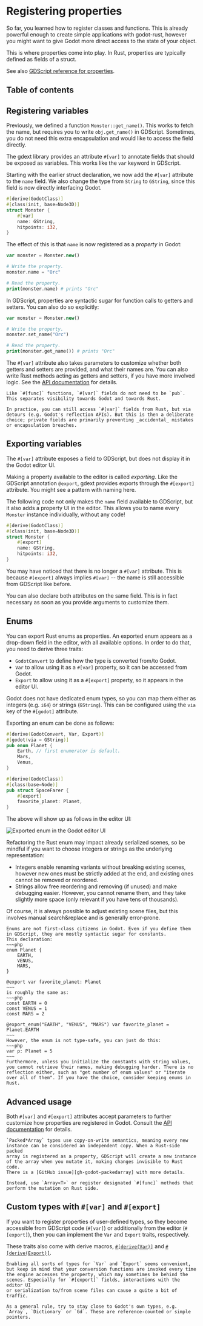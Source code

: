 <!--
  ~ Copyright (c) godot-rust; Bromeon and contributors.
  ~ This Source Code Form is subject to the terms of the Mozilla Public
  ~ License, v. 2.0. If a copy of the MPL was not distributed with this
  ~ file, You can obtain one at https://mozilla.org/MPL/2.0/.
-->

# Registering properties

So far, you learned how to register classes and functions. This is already powerful enough to create simple applications with godot-rust,
however you might want to give Godot more direct access to the state of your object.

This is where properties come into play. In Rust, properties are typically defined as fields of a struct.

See also [GDScript reference for properties][godot-gdscript-properties].


## Table of contents

<!-- toc -->


## Registering variables

Previously, we defined a function `Monster::get_name()`. This works to fetch the name, but requires you to write `obj.get_name()` in GDScript.
Sometimes, you do not need this extra encapsulation and would like to access the field directly.

The gdext library provides an attribute `#[var]` to annotate fields that should be exposed as variables. This works like the `var` keyword in
GDScript.

Starting with the earlier struct declaration, we now add the `#[var]` attribute to the `name` field. We also change the type from `String` to
`GString`, since this field is now directly interfacing Godot.

```rust
#[derive(GodotClass)]
#[class(init, base=Node3D)]
struct Monster {
    #[var]
    name: GString,
    hitpoints: i32,
}
```

The effect of this is that `name` is now registered as a _property_ in Godot:

```php
var monster = Monster.new()

# Write the property.
monster.name = "Orc"

# Read the property.
print(monster.name) # prints "Orc"
```

In GDScript, properties are syntactic sugar for function calls to getters and setters. You can also do so explicitly:

```php
var monster = Monster.new()

# Write the property.
monster.set_name("Orc")

# Read the property.
print(monster.get_name()) # prints "Orc"
```

The `#[var]` attribute also takes parameters to customize whether both getters and setters are provided, and what their names are. You can
also write Rust methods acting as getters and setters, if you have more involved logic. See the [API documentation][api-var-export] for details.


```admonish info title="Visibility"
Like `#[func]` functions, `#[var]` fields do not need to be `pub`. This separates visibility towards Godot and towards Rust.

In practice, you can still access `#[var]` fields from Rust, but via detours (e.g. Godot's reflection APIs). But this is then a deliberate
choice; private fields are primarily preventing _accidental_ mistakes or encapsulation breaches.
```


## Exporting variables

The `#[var]` attribute exposes a field to GDScript, but does not display it in the Godot editor UI.

Making a property available to the editor is called _exporting_. Like the GDScript annotation `@export`, gdext provides exports through the
`#[export]` attribute. You might see a pattern with naming here.

The following code not only makes the `name` field available to GDScript, but it also adds a property UI in the editor. This allows you to
name every `Monster` instance individually, without any code!

```rust
#[derive(GodotClass)]
#[class(init, base=Node3D)]
struct Monster {
    #[export]
    name: GString,
    hitpoints: i32,
}
```

You may have noticed that there is no longer a `#[var]` attribute. This is because `#[export]` always implies `#[var]` -- the name is still
accessible from GDScript like before.

You can also declare both attributes on the same field. This is in fact necessary as soon as you provide arguments to customize them.


## Enums

You can export Rust enums as properties. An exported enum appears as a drop-down field in the editor, with all available options.
In order to do that, you need to derive three traits:

- `GodotConvert` to define how the type is converted from/to Godot.
- `Var` to allow using it as a `#[var]` property, so it can be accessed from Godot.
- `Export` to allow using it as a `#[export]` property, so it appears in the editor UI.

Godot does not have dedicated enum types, so you can map them either as integers (e.g. `i64`) or strings (`GString`). This can be
configured using the `via` key of the `#[godot]` attribute.

Exporting an enum can be done as follows:

```rust
#[derive(GodotConvert, Var, Export)]
#[godot(via = GString)]
pub enum Planet {
    Earth, // first enumerator is default.
    Mars,
    Venus,
}

#[derive(GodotClass)]
#[class(base=Node)]
pub struct SpaceFarer {
    #[export]
    favorite_planet: Planet,
}
```

The above will show up as follows in the editor UI:

![Exported enum in the Godot editor UI](images/enum-export.png)

Refactoring the Rust enum may impact already serialized scenes, so be mindful if you want to choose integers or strings as the underlying
representation:

- Integers enable renaming variants without breaking existing scenes, however new ones must be strictly added at the end, and existing
  ones cannot be removed or reordered.
- Strings allow free reordering and removing (if unused) and make debugging easier. However, you cannot rename them, and they take slightly
  more space (only relevant if you have tens of thousands).

Of course, it is always possible to adjust existing scene files, but this involves manual search&replace and is generally error-prone.

```admonish warning title="Enums in GDScript"
Enums are not first-class citizens in Godot. Even if you define them in GDScript, they are mostly syntactic sugar for constants.
This declaration:
~~~php
enum Planet {
    EARTH,
    VENUS,
    MARS,
}

@export var favorite_planet: Planet
~~~
is roughly the same as:
~~~php
const EARTH = 0
const VENUS = 1
const MARS = 2

@export_enum("EARTH", "VENUS", "MARS") var favorite_planet = Planet.EARTH
~~~
However, the enum is not type-safe, you can just do this:
~~~php
var p: Planet = 5
~~~
Furthermore, unless you initialize the constants with string values, you cannot retrieve their names, making debugging harder. There is no
reflection either, such as "get number of enum values" or "iterate over all of them". If you have the choice, consider keeping enums in Rust.
```


## Advanced usage

Both `#[var]` and `#[export]` attributes accept parameters to further customize how properties are registered in Godot.
Consult the [API documentation][api-var-export] for details.

```admonish info title="PackedArray mutability"
`Packed*Array` types use copy-on-write semantics, meaning every new instance can be considered an independent copy. When a Rust-side packed
array is registered as a property, GDScript will create a new instance of the array when you mutate it, making changes invisible to Rust code.
There is a [GitHub issue][gh-godot-packedarray] with more details.

Instead, use `Array<T>` or register designated `#[func]` methods that perform the mutation on Rust side.
```


## Custom types with `#[var]` and `#[export]`

If you want to register properties of user-defined types, so they become accessible from GDScript code (`#[var]`) or additionally from the
editor (`#[export]`), then you can implement the `Var` and `Export` traits, respectively.

These traits also come with derive macros, [`#[derive(Var)]`][api-derive-var] and [`#[derive(Export)]`][api-derive-export].

```admonish warning title="Performance"
Enabling all sorts of types for `Var` and `Export` seems convenient, but keep in mind that your conversion functions are invoked every time
the engine accesses the property, which may sometimes be behind the scenes. Especially for `#[export]` fields, interactions with the editor UI
or serialization to/from scene files can cause a quite a bit of traffic.

As a general rule, try to stay close to Godot's own types, e.g. `Array`, `Dictionary` or `Gd`. These are reference-counted or simple pointers.
```


[api-derive-export]: https://godot-rust.github.io/docs/gdext/master/godot/register/derive.Export.html
[api-derive-var]: https://godot-rust.github.io/docs/gdext/master/godot/register/derive.Var.html
[api-var-export]: https://godot-rust.github.io/docs/gdext/master/godot/register/derive.GodotClass.html#properties-and-exports
[godot-gdscript-properties]: https://docs.godotengine.org/en/stable/tutorials/scripting/gdscript/gdscript_basics.html#properties
[gh-godot-packedarray]: https://github.com/godotengine/godot/issues/76150
